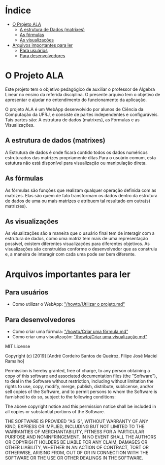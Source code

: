 # Índice

* [O Projeto ALA](#o-projeto-ala)
    * [A estrutura de Dados (matrixes)](#a-estrutura-de-dados-(matrixes))
    * [As fórmulas](#as-fórmulas)
    * [As visualizações](#as-visualizações)
* [Arquivos importantes para ler](#arquivos-importantes-para-ler)
    * [Para usuários](#para-usuários)
    * [Para desenvolvedores](#para-desenvolvedores)


# O Projeto ALA

Este projeto tem o objetivo pedagógico de auxiliar o professor de Algebra Linear no ensino
da referida disciplina. O presente arquivo tem o objetivo de apresentar e ajudar no entendimento do funcionamento da aplicação.

O projeto ALA é um WebApp desenvolvido por alunos de Ciência da Computação da UFRJ, e consiste de partes independentes e configuráveis. Tais partes são: A estrutura de dados (matrixes), as Fórmulas e as Visualizações.

## A estrutura de dados (matrixes)
A Estrutura de dados é onde ficará contido todos os dados numéricos estruturados das matrizes propriamente ditas.Para o usuário comum, esta estutura não está disponível para visualização ou manipulação direta.

## As fórmulas
As fórmulas são funções que realizam qualquer operação definida com as matrizes. Elas são quem de fato transformam os dados dentro da estrutura de dados de uma ou mais matrizes e atribuem tal resultado em outra(s) matriz(es).

## As visualizações
As visualizações são a maneira que o usuário final tem de interagir com a estrutura de dados, como uma matriz tem mais de uma representação possível, existem diferentes visualizações para diferentes objetivos. As visualizações são construídas conforme o desenvolvedor que as construiu e, a maneira de interagir com cada uma pode ser bem diferente.

# Arquivos importantes para ler
## Para usuários
* Como utilizar o WebApp: ["/howto/Utilizar o projeto.md"](/howto/Utilizar%20o%20projeto.md)

## Para desenvolvedores
* Como criar uma fórmula: ["/howto/Criar uma fórmula.md"](/howto/Criar%20uma%20fórmula.md)
* Como criar uma visualização: ["/howto/Criar uma visualização.md"](/howto/Criar%20uma%20visualização.md)

MIT License

Copyright (c) [2019] [André Cordeiro Santos de Queiroz, Filipe José Maciel Ramalho]

Permission is hereby granted, free of charge, to any person obtaining a copy
of this software and associated documentation files (the "Software"), to deal
in the Software without restriction, including without limitation the rights
to use, copy, modify, merge, publish, distribute, sublicense, and/or sell
copies of the Software, and to permit persons to whom the Software is
furnished to do so, subject to the following conditions:

The above copyright notice and this permission notice shall be included in all
copies or substantial portions of the Software.

THE SOFTWARE IS PROVIDED "AS IS", WITHOUT WARRANTY OF ANY KIND, EXPRESS OR
IMPLIED, INCLUDING BUT NOT LIMITED TO THE WARRANTIES OF MERCHANTABILITY,
FITNESS FOR A PARTICULAR PURPOSE AND NONINFRINGEMENT. IN NO EVENT SHALL THE
AUTHORS OR COPYRIGHT HOLDERS BE LIABLE FOR ANY CLAIM, DAMAGES OR OTHER
LIABILITY, WHETHER IN AN ACTION OF CONTRACT, TORT OR OTHERWISE, ARISING FROM,
OUT OF OR IN CONNECTION WITH THE SOFTWARE OR THE USE OR OTHER DEALINGS IN THE
SOFTWARE.
